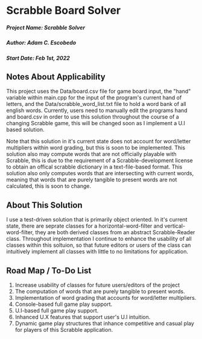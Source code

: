 # Scrabble Board Solver

##### Project Name: Scrabble Solver
##### Author: Adam C. Escobedo
##### Start Date: Feb 1st, 2022

## Notes About Applicability

This project uses the Data/board.csv file for game board input, the "hand" variable within main.cpp for the input of the program's current hand of letters, and the Data/scrabble_word_list.txt file to hold a word bank of all english words. Currently, users need to manually edit the programs hand and board.csv in order to use this solution throughout the course of a changing Scrabble game, this will be changed soon as I implement a U.I based solution.

Note that this solution in it's current state does not account for word/letter multipliers within word grading, but this is soon to be implemented. This solution also may compute words that are not officially playable with Scrabble, this is due to the requirement of a Scrabble-development license to obtain an offical scrabble dictionary in a text-file-based format. This solution also only computes words that are intersecting with current words, meaning that words that are purely tangible to present words are not calculated, this is soon to change.

## About This Solution

I use a test-driven solution that is primarily object oriented. In it's current state, there are seprate classes for a horizontal-word-filter and vertical-word-filter, they are both derived classes from an abstract Scrabble-Reader class. Throughout implementation I continue to enhance the usability of all classes within this soltuion, so that future editors or users of the class can intuitively implement all classes with little to no limitations for application.

## Road Map / To-Do List

1. Increase usability of classes for future users/editors of the project
2. The computation of words that are purely tangible to present words.
3. Implementation of word grading that accounts for word/letter multipliers.
4. Console-based full game play support.
5. U.I-based full game play support.
6. Inhanced U.X features that support user's U.I intuition.
7. Dynamic game play structures that inhance competitive and casual play for players of this Scrabble application.
